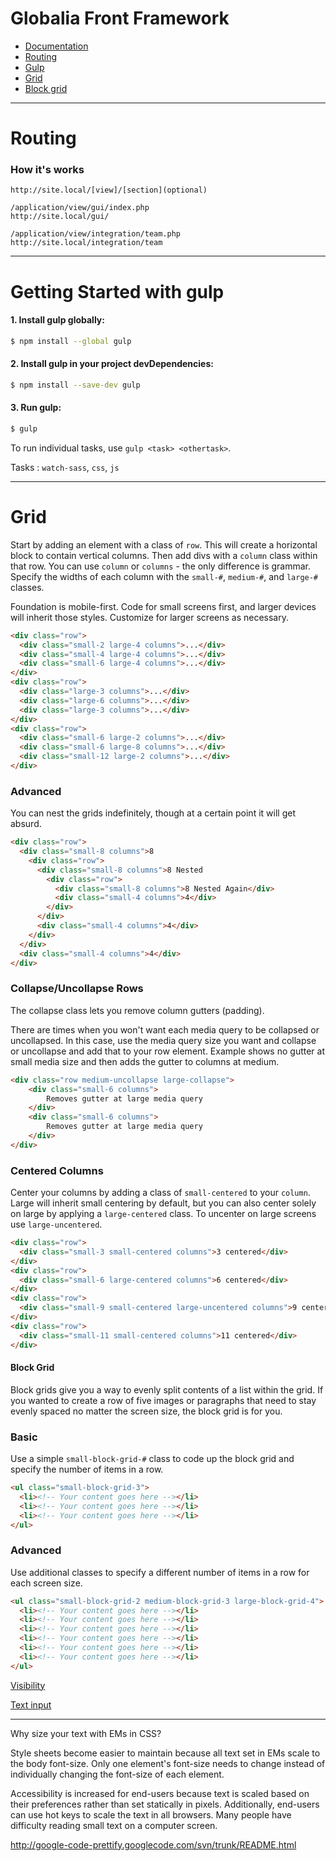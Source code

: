 # Globalia Front Framework

* <a href="http://site.local/docs" target="_blank">Documentation</a>
* [Routing](#Routing)
* [Gulp](#getting-started-with-gulp)
* [Grid](#grid)
* [Block grid](#block-grid)

---

# Routing

### How it's works

```
http://site.local/[view]/[section](optional)
```
```
/application/view/gui/index.php
http://site.local/gui/
```

```
/application/view/integration/team.php 
http://site.local/integration/team
```


---


# Getting Started with gulp

#### 1. Install gulp globally:

```sh
$ npm install --global gulp
```

#### 2. Install gulp in your project devDependencies:

```sh
$ npm install --save-dev gulp
```

#### 3. Run gulp:

```sh
$ gulp
```

To run individual tasks, use `gulp <task> <othertask>`.


Tasks : `watch-sass`, `css`, `js`


---

# Grid

Start by adding an element with a class of `row`. This will create a horizontal block to contain vertical columns. Then add divs with a `column` class within that row. You can use `column` or `columns` - the only difference is grammar. Specify the widths of each column with the `small-#`, `medium-#`, and `large-#` classes.

Foundation is mobile-first. Code for small screens first, and larger devices will inherit those styles. Customize for larger screens as necessary.

```html
<div class="row">
  <div class="small-2 large-4 columns">...</div>
  <div class="small-4 large-4 columns">...</div>
  <div class="small-6 large-4 columns">...</div>
</div>
<div class="row">
  <div class="large-3 columns">...</div>
  <div class="large-6 columns">...</div>
  <div class="large-3 columns">...</div>
</div>
<div class="row">
  <div class="small-6 large-2 columns">...</div>
  <div class="small-6 large-8 columns">...</div>
  <div class="small-12 large-2 columns">...</div>
</div>
```

### Advanced
You can nest the grids indefinitely, though at a certain point it will get absurd.

```html
<div class="row">
  <div class="small-8 columns">8
    <div class="row">
      <div class="small-8 columns">8 Nested
        <div class="row">
          <div class="small-8 columns">8 Nested Again</div>
          <div class="small-4 columns">4</div>
        </div>
      </div>
      <div class="small-4 columns">4</div>
    </div>
  </div>
  <div class="small-4 columns">4</div>
</div>
```

### Collapse/Uncollapse Rows
The collapse class lets you remove column gutters (padding).

There are times when you won't want each media query to be collapsed or uncollapsed. In this case, use the media query size you want and collapse or uncollapse and add that to your row element. Example shows no gutter at small media size and then adds the gutter to columns at medium.

```html
<div class="row medium-uncollapse large-collapse">
    <div class="small-6 columns">
        Removes gutter at large media query
    </div>
    <div class="small-6 columns">
        Removes gutter at large media query
    </div>
</div>
```

### Centered Columns
Center your columns by adding a class of `small-centered` to your `column`. Large will inherit small centering by default, but you can also center solely on large by applying a `large-centered` class. To uncenter on large screens use `large-uncentered`.

```html
<div class="row">
  <div class="small-3 small-centered columns">3 centered</div>
</div>
<div class="row">
  <div class="small-6 large-centered columns">6 centered</div>
</div>
<div class="row">
  <div class="small-9 small-centered large-uncentered columns">9 centered</div>
</div>
<div class="row">
  <div class="small-11 small-centered columns">11 centered</div>
</div>
```

#### Block Grid
Block grids give you a way to evenly split contents of a list within the grid. If you wanted to create a row of five images or paragraphs that need to stay evenly spaced no matter the screen size, the block grid is for you.

### Basic
Use a simple `small-block-grid-#` class to code up the block grid and specify the number of items in a row.

```html
<ul class="small-block-grid-3">
  <li><!-- Your content goes here --></li>
  <li><!-- Your content goes here --></li>
  <li><!-- Your content goes here --></li>
</ul>
```

### Advanced
Use additional classes to specify a different number of items in a row for each screen size.

```html
<ul class="small-block-grid-2 medium-block-grid-3 large-block-grid-4">
  <li><!-- Your content goes here --></li>
  <li><!-- Your content goes here --></li>
  <li><!-- Your content goes here --></li>
  <li><!-- Your content goes here --></li>
  <li><!-- Your content goes here --></li>
  <li><!-- Your content goes here --></li>
</ul>
```


[Visibility](http://foundation.zurb.com/docs/components/visibility.html)

[Text input](http://bourbon.io/docs/#text-inputs)

---

Why size your text with EMs in CSS?

Style sheets become easier to maintain because all text set in EMs scale to the body font-size. Only one element's font-size needs to change instead of individually changing the font-size of each element.

Accessibility is increased for end-users because text is scaled based on their preferences rather than set statically in pixels. Additionally, end-users can use hot keys to scale the text in all browsers. Many people have difficulty reading small text on a computer screen.



http://google-code-prettify.googlecode.com/svn/trunk/README.html
